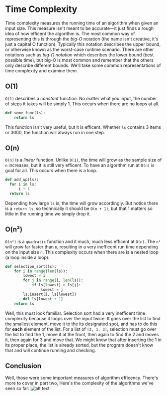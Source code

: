 # Time Complexity
Time complexity measures the running time of an algorithm when given an input size. This measure isn't meant to be accurate—it just finds a rough idea of how efficent the algorithm is. The most common way of representing this is through the *big-O* notation (the name isn't creative, it's just a capital O function). Typically this notation describes the upper bound, or otherwise known as the worst-case runtime scenario. There are other notations such as *big-Ω notation* which describes the lower bound (best possible time), but big-O is most common and remember that the others only describe different bounds. We'll take some common representations of time complexity and examine them.

## O(1)
```O(1)``` describes a *constant* function. No matter what you input, the number of steps it takes will be simply 1. This occurs when there are no loops at all.
```python
def some_func(ls):
    return ls
```
This function isn't very useful, but it is efficent. Whether ```ls``` contains 3 items or 3000, the function will always run in one step.

## O(n)
```O(n)``` is a *linear* function. Unlike ```O(1)```, the time will grow as the sample size of ```n``` increases, but it is still very efficent. To have an algorithm run at ```O(n)``` is goal for all. This occurs when there is a loop.
```python
def add_up(ls):
  for i in ls:
      i + 1
  return ls
```
Depending how large ```ls``` is, the time will grow accordingly. But notice there is a ```return ls```, so technically it should be ```O(n + 1)```, but that 1 matters so little in the running time we simply drop it.

## O(n²)
```O(n²)``` is a ```quadratic``` function and it much, much less efficent at ```O(n)```. The ```n²``` will grow far faster than ```n```, resulting in a very inefficent run time depending on the input size ```n```. This complexity occurs when there are is a nested loop (a loop inside a loop).
```python
def selection_sort(ls):
    for i in range(len(ls)):
        lowest = i
        for j in range(i, len(ls)):
            if ls[lowest] > ls[j]:
                lowest = j
        ls.insert(i, ls[lowest])
        del ls[lowest + 1]
    return ls
```
Well, this must look familiar. Selection sort had a very inefficent time complexity because it loops over the input twice. It goes over the list to find the smallest element, move it to the its designated spot, and has to do this for **each** element of the list. For a list of ```[2, 1, 3]```, selection must go over the list to find the 1, move it at the front, then again to find the 2 and moves it, then again for 3 and move that. We might know that after inserting the 1 in its proper place, the list is already sorted, but the program doesn't know that and will continue running and checking.

## Conclusion
Well, those were some important measures of algorithm efficency. There's more to cover in part two,  Here's the complexity of the algorithms we've seen so far:
![alt text](https://github.com/haw230/the-anadromi-project/blob/pictures/time-complexity-graph.png "Time Complexity Graph")

